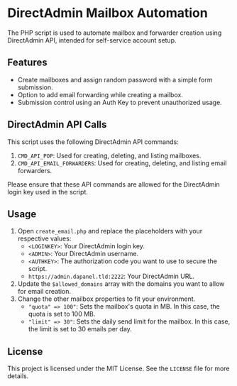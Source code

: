 # DirectAdmin Mailbox Automation
The PHP script is used to automate mailbox and forwarder creation using DirectAdmin API, intended for self-service account setup.

## Features

- Create mailboxes and assign random password with a simple form submission.
- Option to add email forwarding while creating a mailbox.
- Submission control using an Auth Key to prevent unauthorized usage.

## DirectAdmin API Calls

This script uses the following DirectAdmin API commands:

1. `CMD_API_POP`: Used for creating, deleting, and listing mailboxes.
2. `CMD_API_EMAIL_FORWARDERS`: Used for creating, deleting, and listing email forwarders.

Please ensure that these API commands are allowed for the DirectAdmin login key used in the script.

## Usage

1. Open `create_email.php` and replace the placeholders with your respective values:
    - `<LOGINKEY>`: Your DirectAdmin login key.
    - `<ADMIN>`: Your DirectAdmin username.
    - `<AUTHKEY>`: The authorization code you want to use to secure the script.
    - `https://admin.dapanel.tld:2222`: Your DirectAdmin URL.
2. Update the `$allowed_domains` array with the domains you want to allow for email creation.
3. Change the other mailbox properties to fit your environment.
    - `"quota" => 100"`: Sets the mailbox's quota in MB. In this case, the quota is set to 100 MB.
    - `"limit" => 30"`: Sets the daily send limit for the mailbox. In this case, the limit is set to 30 emails per day.

## License

This project is licensed under the MIT License. See the `LICENSE` file for more details.

